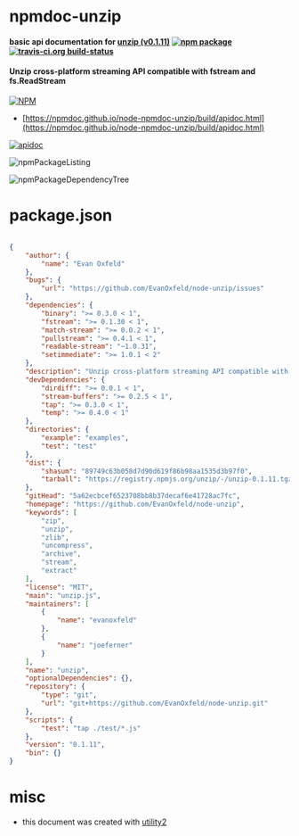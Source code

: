 # npmdoc-unzip

#### basic api documentation for  [unzip (v0.1.11)](https://github.com/EvanOxfeld/node-unzip)  [![npm package](https://img.shields.io/npm/v/npmdoc-unzip.svg?style=flat-square)](https://www.npmjs.org/package/npmdoc-unzip) [![travis-ci.org build-status](https://api.travis-ci.org/npmdoc/node-npmdoc-unzip.svg)](https://travis-ci.org/npmdoc/node-npmdoc-unzip)

#### Unzip cross-platform streaming API compatible with fstream and fs.ReadStream

[![NPM](https://nodei.co/npm/unzip.png?downloads=true&downloadRank=true&stars=true)](https://www.npmjs.com/package/unzip)

- [https://npmdoc.github.io/node-npmdoc-unzip/build/apidoc.html](https://npmdoc.github.io/node-npmdoc-unzip/build/apidoc.html)

[![apidoc](https://npmdoc.github.io/node-npmdoc-unzip/build/screenCapture.buildCi.browser.%252Ftmp%252Fbuild%252Fapidoc.html.png)](https://npmdoc.github.io/node-npmdoc-unzip/build/apidoc.html)

![npmPackageListing](https://npmdoc.github.io/node-npmdoc-unzip/build/screenCapture.npmPackageListing.svg)

![npmPackageDependencyTree](https://npmdoc.github.io/node-npmdoc-unzip/build/screenCapture.npmPackageDependencyTree.svg)



# package.json

```json

{
    "author": {
        "name": "Evan Oxfeld"
    },
    "bugs": {
        "url": "https://github.com/EvanOxfeld/node-unzip/issues"
    },
    "dependencies": {
        "binary": ">= 0.3.0 < 1",
        "fstream": ">= 0.1.30 < 1",
        "match-stream": ">= 0.0.2 < 1",
        "pullstream": ">= 0.4.1 < 1",
        "readable-stream": "~1.0.31",
        "setimmediate": ">= 1.0.1 < 2"
    },
    "description": "Unzip cross-platform streaming API compatible with fstream and fs.ReadStream",
    "devDependencies": {
        "dirdiff": ">= 0.0.1 < 1",
        "stream-buffers": ">= 0.2.5 < 1",
        "tap": ">= 0.3.0 < 1",
        "temp": ">= 0.4.0 < 1"
    },
    "directories": {
        "example": "examples",
        "test": "test"
    },
    "dist": {
        "shasum": "89749c63b058d7d90d619f86b98aa1535d3b97f0",
        "tarball": "https://registry.npmjs.org/unzip/-/unzip-0.1.11.tgz"
    },
    "gitHead": "5a62ecbcef6523708bb8b37decaf6e41728ac7fc",
    "homepage": "https://github.com/EvanOxfeld/node-unzip",
    "keywords": [
        "zip",
        "unzip",
        "zlib",
        "uncompress",
        "archive",
        "stream",
        "extract"
    ],
    "license": "MIT",
    "main": "unzip.js",
    "maintainers": [
        {
            "name": "evanoxfeld"
        },
        {
            "name": "joeferner"
        }
    ],
    "name": "unzip",
    "optionalDependencies": {},
    "repository": {
        "type": "git",
        "url": "git+https://github.com/EvanOxfeld/node-unzip.git"
    },
    "scripts": {
        "test": "tap ./test/*.js"
    },
    "version": "0.1.11",
    "bin": {}
}
```



# misc
- this document was created with [utility2](https://github.com/kaizhu256/node-utility2)
